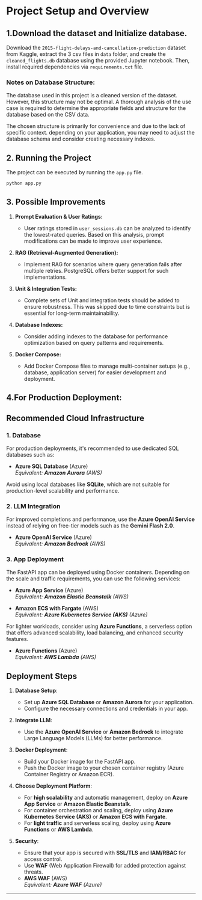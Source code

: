 # Project Setup and Overview

## 1.Download the dataset and Initialize database.
Download the `2015-flight-delays-and-cancellation-prediction` dataset from Kaggle, extract the 3 csv files in `data` folder, and create
the `cleaned_flights.db` database using the provided Jupyter notebook.
Then, install required dependencies via `requirements.txt` file.

### Notes on Database Structure:

The database used in this project is a cleaned version of the dataset. However, this structure may not be optimal. A
thorough analysis of the use case is required to determine the appropriate fields and structure for the database based
on the CSV data.

The chosen structure is primarily for convenience and due to the lack of specific context. depending on your
application, you may need to adjust the database schema and consider creating necessary indexes.

## 2. Running the Project

The project can be executed by running the `app.py` file.

```bash
python app.py
```

## 3. Possible Improvements

1. **Prompt Evaluation & User Ratings:**
    - User ratings stored in `user_sessions.db` can be analyzed to identify the lowest-rated queries. Based on this
      analysis, prompt modifications can be made to improve user experience.

2. **RAG (Retrieval-Augmented Generation):**
    - Implement RAG for scenarios where query generation fails after multiple retries. PostgreSQL offers better support
      for such implementations.

3. **Unit & Integration Tests:**
    - Complete sets of Unit and integration tests should be added to ensure robustness. This was skipped due to time constraints but is
      essential for long-term maintainability.

5. **Database Indexes:**
    - Consider adding indexes to the database for performance optimization based on query patterns and requirements.

6. **Docker Compose:**
    - Add Docker Compose files to manage multi-container setups (e.g., database, application server) for easier
      development and deployment.

## 4.For Production Deployment:
## Recommended Cloud Infrastructure

### 1. **Database**
For production deployments, it's recommended to use dedicated SQL databases such as:

- **Azure SQL Database** (Azure)  
  _Equivalent: **Amazon Aurora** (AWS)_
  
Avoid using local databases like **SQLite**, which are not suitable for production-level scalability and performance.

### 2. **LLM Integration**
For improved completions and performance, use the **Azure OpenAI Service** instead of relying on free-tier models such as the **Gemini Flash 2.0**.

- **Azure OpenAI Service** (Azure)  
  _Equivalent: **Amazon Bedrock** (AWS)_

### 3. **App Deployment**
The FastAPI app can be deployed using Docker containers. Depending on the scale and traffic requirements, you can use the following services:

- **Azure App Service** (Azure)  
  _Equivalent: **Amazon Elastic Beanstalk** (AWS)_

- **Amazon ECS with Fargate** (AWS)  
  _Equivalent: **Azure Kubernetes Service (AKS)** (Azure)_

For lighter workloads, consider using **Azure Functions**, a serverless option that offers advanced scalability, load balancing, and enhanced security features.

- **Azure Functions** (Azure)  
  _Equivalent: **AWS Lambda** (AWS)_

## Deployment Steps

1. **Database Setup**:
   - Set up **Azure SQL Database** or **Amazon Aurora** for your application.
   - Configure the necessary connections and credentials in your app.

2. **Integrate LLM**:
   - Use the **Azure OpenAI Service** or **Amazon Bedrock** to integrate Large Language Models (LLMs) for better performance.

3. **Docker Deployment**:
   - Build your Docker image for the FastAPI app.
   - Push the Docker image to your chosen container registry (Azure Container Registry or Amazon ECR).

4. **Choose Deployment Platform**:
   - For **high scalability** and automatic management, deploy on **Azure App Service** or **Amazon Elastic Beanstalk**.
   - For container orchestration and scaling, deploy using **Azure Kubernetes Service (AKS)** or **Amazon ECS with Fargate**.
   - For **light traffic** and serverless scaling, deploy using **Azure Functions** or **AWS Lambda**.

5. **Security**:
   - Ensure that your app is secured with **SSL/TLS** and **IAM/RBAC** for access control.
   - Use **WAF** (Web Application Firewall) for added protection against threats.
   - **AWS WAF** (AWS)  
     _Equivalent: **Azure WAF** (Azure)_


---